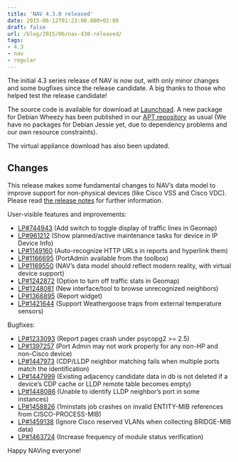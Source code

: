 ```yaml
---
title: 'NAV 4.3.0 released'
date: 2015-06-12T01:23:00.000+02:00
draft: false
url: /blog/2015/06/nav-430-released/
tags: 
- 4.3
- nav
- regular
---
```


The initial 4.3 series release of NAV is now out, with only minor changes and some bugfixes since the release candidate. A big thanks to those who helped test the release candidate!

The source code is available for download at [Launchpad](https://launchpad.net/nav/4.3/4.3.0). A new package for Debian Wheezy has been published in our [APT repository](https://nav.uninett.no/wiki/nav_on_debian) as usual (We have no packages for Debian Jessie yet, due to dependency problems and our own resource constraints).

The virtual appliance download has also been updated.

## Changes

This release makes some fundamental changes to NAV’s data model to improve support for non-physical devices (like Cisco VSS and Cisco VDC). Please read [the release notes](https://nav.uninett.no/doc/4.3/release-notes.html#nav-4-3) for further information.

User-visible features and improvements:

*   [LP#744943](https://bugs.launchpad.net/nav/+bug/744943/) (Add switch to toggle display of traffic lines in Geomap)
*   [LP#961212](https://bugs.launchpad.net/nav/+bug/961212/) (Show planned/active maintenance tasks for device in IP Device Info)
*   [LP#1149160](https://bugs.launchpad.net/nav/+bug/1149160/) (Auto-recognize HTTP URLs in reports and hyperlink them)
*   [LP#1166695](https://bugs.launchpad.net/nav/+bug/1166695/) (PortAdmin available from the toolbox)
*   [LP#1169550](https://bugs.launchpad.net/nav/+bug/1169550/) (NAV’s data model should reflect modern reality, with virtual device support)
*   [LP#1242872](https://bugs.launchpad.net/nav/+bug/1242872/) (Option to turn off traffic stats in Geomap)
*   [LP#1248081](https://bugs.launchpad.net/nav/+bug/1248081/) (New interface/tool to browse unrecognized neighbors)
*   [LP#1366895](https://bugs.launchpad.net/nav/+bug/1366895/) (Report widget)
*   [LP#1421644](https://bugs.launchpad.net/nav/+bug/1421644/) (Support Weathergoose traps from external temperature sensors)

Bugfixes:

*   [LP#1233093](https://bugs.launchpad.net/nav/+bug/1233093/) (Report pages crash under psycopg2 >= 2.5)
*   [LP#1397257](https://bugs.launchpad.net/nav/+bug/1397257/) (Port Admin may not work properly for any non-HP and non-Cisco device)
*   [LP#1447973](https://bugs.launchpad.net/nav/+bug/1447973/) (CDP/LLDP neighbor matching fails when multiple ports match the identification)
*   [LP#1447999](https://bugs.launchpad.net/nav/+bug/1447999/) (Existing adjacency candidate data in db is not deleted if a device’s CDP cache or LLDP remote table becomes empty)
*   [LP#1448086](https://bugs.launchpad.net/nav/+bug/1448086/) (Unable to identify LLDP neighbor’s port in some instances)
*   [LP#1458826](https://bugs.launchpad.net/nav/+bug/1458826/) (1minstats job crashes on invalid ENTITY-MIB references from CISCO-PROCESS-MIB)
*   [LP#1459138](https://bugs.launchpad.net/nav/+bug/1459138/) (Ignore Cisco reserved VLANs when collecting BRIDGE-MIB data)
*   [LP#1463724](https://bugs.launchpad.net/nav/+bug/1463724/) (Increase frequency of module status verification)

Happy NAVing everyone!
